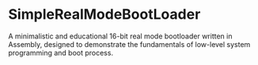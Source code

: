 # SimpleRealModeBootLoader
A minimalistic and educational 16-bit real mode bootloader written in Assembly, designed to demonstrate the fundamentals of low-level system programming and boot process.
